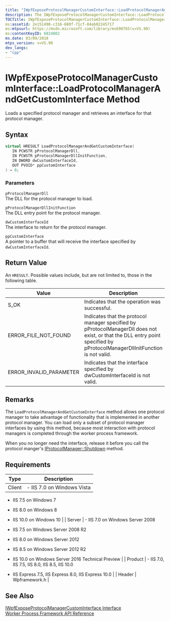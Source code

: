 ```yaml
---
title: "IWpfExposeProtocolManagerCustomInterface::LoadProtocolManagerAndGetCustomInterface Method"
description: The IWpfExposeProtocolManagerCustomInterface::LoadProtocolManagerAndGetCustomInterface method loads a specified protocol manager and retrieves an interface for that protocol manager.
TOCTitle: IWpfExposeProtocolManagerCustomInterface::LoadProtocolManagerAndGetCustomInterface Method
ms:assetid: 2e151498-c316-680f-71cf-84ab02245717
ms:mtpsurl: https://msdn.microsoft.com/library/ms690765(v=VS.90)
ms:contentKeyID: 6824802
ms.date: 03/09/2018
mtps_version: v=VS.90
dev_langs:
- "cpp"
---
```


# IWpfExposeProtocolManagerCustomInterface::LoadProtocolManagerAndGetCustomInterface Method

Loads a specified protocol manager and retrieves an interface for that protocol manager.

## Syntax

```cpp
virtual HRESULT LoadProtocolManagerAndGetCustomInterface(  
   IN PCWSTR pProtocolManagerDll,  
   IN PCWSTR pProtocolManagerDllInitFunction,  
   IN DWORD dwCustomInterfaceId,  
   OUT PVOID* ppCustomInterface  
) = 0;  
```

### Parameters

`pProtocolManagerDll`  
The DLL for the protocol manager to load.

`pProtocolManagerDllInitFunction`  
The DLL entry point for the protocol manager.

`dwCustomInterfaceId`  
The interface to return for the protocol manager.

`ppCustomInterface`  
A pointer to a buffer that will receive the interface specified by `dwCustomInterfaceId`.

## Return Value

An `HRESULT`. Possible values include, but are not limited to, those in the following table.

| Value | Description |
| --- | --- |
| S_OK | Indicates that the operation was successful. |
| ERROR_FILE_NOT_FOUND | Indicates that the protocol manager specified by pProtocolManagerDll does not exist, or that the DLL entry point specified by pProtocolManagerDllInitFunction is not valid. |
| ERROR_INVALID_PARAMETER | Indicates that the interface specified by dwCustomInterfaceId is not valid. |

## Remarks

The `LoadProtocolManagerAndGetCustomInterface` method allows one protocol manager to take advantage of functionality that is implemented in another protocol manager. You can load only a subset of protocol manager interfaces by using this method, because most interaction with protocol managers is completed through the worker process framework.

When you no longer need the interface, release it before you call the protocol manger's [IProtocolManager::Shutdown](iprotocolmanager-shutdown-method.md) method.

## Requirements

| Type | Description |
| --- | --- |
| Client | - IIS 7.0 on Windows Vista

- IIS 7.5 on Windows 7

- IIS 8.0 on Windows 8

- IIS 10.0 on Windows 10 |
| Server | - IIS 7.0 on Windows Server 2008

- IIS 7.5 on Windows Server 2008 R2

- IIS 8.0 on Windows Server 2012

- IIS 8.5 on Windows Server 2012 R2

- IIS 10.0 on Windows Server 2016 Technical Preview |
| Product | - IIS 7.0, IIS 7.5, IIS 8.0, IIS 8.5, IIS 10.0

- IIS Express 7.5, IIS Express 8.0, IIS Express 10.0 |
| Header | Wpframework.h |

## See Also

[IWpfExposeProtocolManagerCustomInterface Interface](iwpfexposeprotocolmanagercustominterface-interface.md)  
[Worker Process Framework API Reference](worker-process-framework-api-reference.md)
